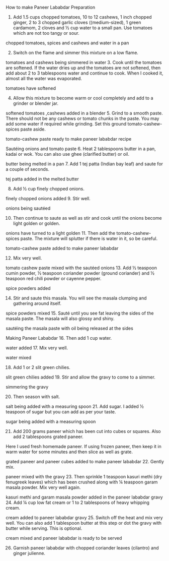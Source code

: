How to make Paneer Lababdar
Preparation
1. Add 1.5 cups chopped tomatoes, 10 to 12 cashews, 1 inch chopped ginger, 2 to 3 chopped garlic cloves ((medium-sized), 1 green cardamom, 2 cloves and ½ cup water to a small pan. Use tomatoes which are not too tangy or sour.

chopped tomatoes, spices and cashews and water in a pan

2. Switch on the flame and simmer this mixture on a low flame.

tomatoes and cashews being simmered in water
3. Cook until the tomatoes are softened. If the water dries up and the tomatoes are not softened, then add about 2 to 3 tablespoons water and continue to cook. When I cooked it, almost all the water was evaporated.

tomatoes have softened

4. Allow this mixture to become warm or cool completely and add to a grinder or blender jar.

softened tomatoes ,cashews added in a blender
5. Grind to a smooth paste. There should not be any cashews or tomato chunks in the paste. You may add some water if required while grinding. Set this ground tomato-cashew-spices paste aside.

tomato-cashew paste ready to make paneer lababdar recipe

Sautéing onions and tomato paste
6. Heat 2 tablespoons butter in a pan, kadai or wok. You can also use ghee (clarified butter) or oil.

butter being melted in a pan
7. Add 1 tej patta (Indian bay leaf) and saute for a couple of seconds.

tej patta added in the melted butter

8. Add ½ cup finely chopped onions.

finely chopped onions added
9. Stir well.

onions being sautéed

10. Then continue to saute as well as stir and cook until the onions become light golden or golden.

onions have turned to a light golden
11. Then add the tomato-cashew-spices paste. The mixture will splutter if there is water in it, so be careful.

tomato-cashew paste added to make paneer lababdar

12. Mix very well.

tomato cashew paste mixed with the sautéed onions
13. Add ½ teaspoon cumin powder, ½ teaspoon coriander powder (ground coriander) and ½ teaspoon red chili powder or cayenne pepper.

spice powders added

14. Stir and saute this masala. You will see the masala clumping and gathering around itself.

spice powders mixed
15. Sauté until you see fat leaving the sides of the masala paste. The masala will also glossy and shiny.

sautéing the masala paste with oil being released at the sides

Making Paneer Lababdar
16. Then add 1 cup water.

water added
17. Mix very well.

water mixed 

18. Add 1 or 2 slit green chilies.

slit green chilies added
19. Stir and allow the gravy to come to a simmer.

simmering the gravy

20. Then season with salt.

salt being added with a measuring spoon
21. Add sugar. I added ½ teaspoon of sugar but you can add as per your taste.

sugar being added with a measuring spoon

21. Add 200 grams paneer which has been cut into cubes or squares. Also add 2 tablespoons grated paneer.

Here I used fresh homemade paneer. If using frozen paneer, then keep it in warm water for some minutes and then slice as well as grate.

grated paneer and paneer cubes added to make paneer lababdar
22. Gently mix.

paneer mixed with the gravy
23. Then sprinkle 1 teaspoon kasuri methi (dry fenugreek leaves) which has been crushed along with ¼ teaspoon garam masala powder. Mix very well again.

kasuri methi and garam masala powder added in the paneer lababdar gravy
24. Add ¼ cup low fat cream or 1 to 2 tablespoons of heavy whipping cream.

cream added to paneer lababdar gravy
25. Switch off the heat and mix very well. You can also add 1 tablespoon butter at this step or dot the gravy with butter while serving. This is optional.

cream mixed and paneer lababdar is ready to be served

26. Garnish paneer lababdar with chopped coriander leaves (cilantro) and ginger julienne.